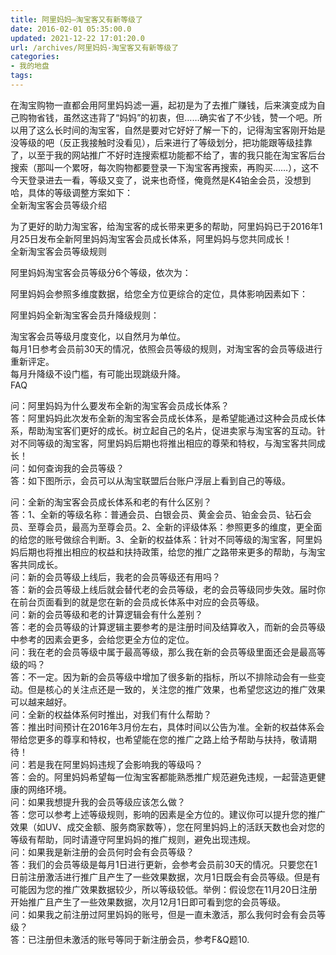 ```yaml
---
title: 阿里妈妈—淘宝客又有新等级了
date: 2016-02-01 05:35:00.0
updated: 2021-12-22 17:01:20.0
url: /archives/阿里妈妈-淘宝客又有新等级了
categories: 
- 我的地盘
tags: 
---
```


<p>在淘宝购物一直都会用阿里妈妈滤一遍，起初是为了去推广赚钱，后来演变成为自己购物省钱，虽然这违背了“妈妈”的初衷，但……确实省了不少钱，赞一个吧。所以用了这么长时间的淘宝客，自然是要对它好好了解一下的，记得淘宝客刚开始是没等级的吧（反正我接触时没看见），后来进行了等级划分，把功能跟等级挂靠了，以至于我的网站推广不好时连搜索框功能都不给了，害的我只能在淘宝客后台搜索（那叫一个累呀，每次购物都要登录一下淘宝客再搜索，再购买……），这不今天登录进去一看，等级又变了，说来也奇怪，俺竟然是K4铂金会员，没想到哈，具体的等级调整方案如下：<br />全新淘宝客会员等级介绍</p><p>为了更好的助力淘宝客，给淘宝客的成长带来更多的帮助，阿里妈妈已于2016年1月25日发布全新阿里妈妈淘宝客会员成长体系，阿里妈妈与您共同成长！<br />全新淘宝客会员等级规则</p><p>阿里妈妈淘宝客会员等级分6个等级，依次为：</p><p>阿里妈妈会参照多维度数据，给您全方位更综合的定位，具体影响因素如下：</p><p>阿里妈妈全新淘宝客会员升降级规则：</p><p>淘宝客会员等级月度变化，以自然月为单位。<br />每月1日参考会员前30天的情况，依照会员等级的规则，对淘宝客的会员等级进行重新评定。<br />每月升降级不设门槛，有可能出现跳级升降。<br />FAQ</p><p>问：阿里妈妈为什么要发布全新的淘宝客会员成长体系？<br />答：阿里妈妈此次发布全新的淘宝客会员成长体系，是希望能通过这种会员成长体系，帮助淘宝客们更好的成长。树立起自己的名片，促进卖家与淘宝客的互动。针对不同等级的淘宝客，阿里妈妈后期也将推出相应的尊荣和特权，与淘宝客共同成长！<br />问：如何查询我的会员等级？<br />答：如下图所示，会员可以从淘宝联盟后台账户浮层上看到自己的等级。</p><p>问：全新的淘宝客会员成长体系和老的有什么区别？<br />答：1、全新的等级名称：普通会员、白银会员、黄金会员、铂金会员、钻石会员、至尊会员，最高为至尊会员。2、全新的评级体系：参照更多的维度，更全面的给您的账号做综合判断。3、全新的权益体系：针对不同等级的淘宝客，阿里妈妈后期也将推出相应的权益和扶持政策，给您的推广之路带来更多的帮助，与淘宝客共同成长。<br />问：新的会员等级上线后，我老的会员等级还有用吗？<br />答：新的会员等级上线后就会替代老的会员等级，老的会员等级同步失效。届时你在前台页面看到的就是您在新的会员成长体系中对应的会员等级。<br />问：新的会员等级和老的计算逻辑会有什么差别？<br />答：老的会员等级的计算逻辑主要参考的是注册时间及结算收入，而新的会员等级中参考的因素会更多，会给您更全方位的定位。<br />问：我在老的会员等级中属于最高等级，那么我在新的会员等级里面还会是最高等级的吗？<br />答：不一定。因为新的会员等级中增加了很多新的指标，所以不排除动会有一些变动。但是核心的关注点还是一致的，关注您的推广效果，也希望您这边的推广效果可以越来越好。<br />问：全新的权益体系何时推出，对我们有什么帮助？<br />答：推出时间预计在2016年3月份左右，具体时间以公告为准。全新的权益体系会带给您更多的尊享和特权，也希望能在您的推广之路上给予帮助与扶持，敬请期待！<br />问：若是我在阿里妈妈违规了会影响我的等级吗？<br />答：会的。阿里妈妈希望每一位淘宝客都能熟悉推广规范避免违规，一起营造更健康的网络环境。<br />问：如果我想提升我的会员等级应该怎么做？<br />答：您可以参考上述等级规则，影响的因素是全方位的。建议你可以提升您的推广效果（如UV、成交金额、服务商家数等），您在阿里妈妈上的活跃天数也会对您的等级有帮助，同时请遵守阿里妈妈的推广规则，避免出现违规。<br />问：如果我是新注册的会员何时会有会员等级？<br />答：我们的会员等级是每月1日进行更新，会参考会员前30天的情况。只要您在1日前注册激活进行推广且产生了一些效果数据，次月1日既会有会员等级。但是有可能因为您的推广效果数据较少，所以等级较低。举例：假设您在11月20日注册开始推广且产生了一些效果数据，次月12月1日即可看到您的会员等级。<br />问：如果我之前注册过阿里妈妈的账号，但是一直未激活，那么我何时会有会员等级？<br />答：已注册但未激活的账号等同于新注册会员，参考F&amp;Q题10.</p>